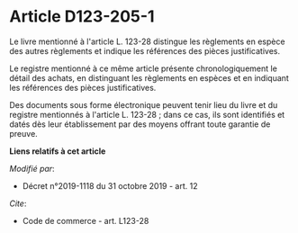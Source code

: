 # Article D123-205-1

Le livre mentionné à l'article L. 123-28 distingue les règlements en espèce des autres règlements et indique les références
des pièces justificatives.

Le registre mentionné à ce même article présente chronologiquement le détail des achats, en distinguant les règlements en
espèces et en indiquant les références des pièces justificatives.

Des documents sous forme électronique peuvent tenir lieu du livre et du registre mentionnés à l'article L. 123-28 ; dans ce
cas, ils sont identifiés et datés dès leur établissement par des moyens offrant toute garantie de preuve.

**Liens relatifs à cet article**

_Modifié par_:

  - Décret n°2019-1118 du 31 octobre 2019 - art. 12

_Cite_:

  - Code de commerce - art. L123-28
